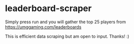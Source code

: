 # leaderboard-scraper
Simply press run and you will gather the top 25 players from https://umggaming.com/leaderboards

This is efficient data scraping but am open to input. Thanks! :)

